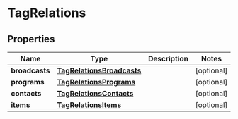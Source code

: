

# TagRelations


## Properties

| Name | Type | Description | Notes |
|------------ | ------------- | ------------- | -------------|
|**broadcasts** | [**TagRelationsBroadcasts**](TagRelationsBroadcasts.md) |  |  [optional] |
|**programs** | [**TagRelationsPrograms**](TagRelationsPrograms.md) |  |  [optional] |
|**contacts** | [**TagRelationsContacts**](TagRelationsContacts.md) |  |  [optional] |
|**items** | [**TagRelationsItems**](TagRelationsItems.md) |  |  [optional] |



